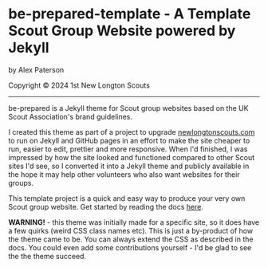 # be-prepared-template - A Template Scout Group Website powered by Jekyll

by Alex Paterson

Copyright © 2024 1st New Longton Scouts

---

be-prepared is a Jekyll theme for Scout group websites based on the UK Scout Association's brand guidelines.

I created this theme as part of a project to upgrade [newlongtonscouts.com](https://newlongtonscouts.com) to run on Jekyll and GitHub pages in an effort to make the site cheaper to run, easier to edit, prettier and more responsive. When I'd finished, I was impressed by how the site looked and functioned compared to other Scout sites I'd see, so I converted it into a Jekyll theme and publicly available in the hope it may help other volunteers who also want websites for their groups.

This template project is a quick and easy way to produce your very own Scout group website. Get started by reading the docs [here](https://github.com/newlongtonscouts/be-prepared-template/wiki).

**WARNING!** - this theme was initially made for a specific site, so it does have a few quirks (weird CSS class names etc). This is just a by-product of how the theme came to be. You can always extend the CSS as described in the docs. You could even add some contributions yourself - I'd be glad to see the the theme succeed.
